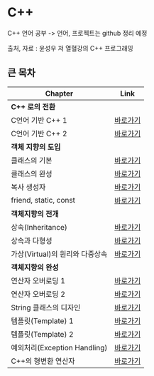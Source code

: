 # C++
C++ 언어 공부 -> 언어, 프로젝트는 github 정리 예정

출처, 자료 : 윤성우 저 열혈강의 C++ 프로그래밍


## 큰 목차
| Chapter                                | Link       |
|----------------------------------------|------------|
| **C++ 로의 전환**                      |            |
| C언어 기반 C++ 1                       | [바로가기](DUCEMENT/01/README.md) |
| C언어 기반 C++ 2                       | [바로가기]() |
| **객체 지향의 도입**                   |            |
| 클래스의 기본                          | [바로가기]() |
| 클래스의 완성                          | [바로가기]() |
| 복사 생성자                            | [바로가기]() |
| friend, static, const                  | [바로가기]() |
| **객체지향의 전개**                    |            |
| 상속(Inheritance)                      | [바로가기]() |
| 상속과 다형성                          | [바로가기]() |
| 가상(Virtual)의 원리와 다중상속         | [바로가기]() |
| **객체지향의 완성**                    |            |
| 연산자 오버로딩 1                      | [바로가기]() |
| 연산자 오버로딩 2                      | [바로가기]() |
| String 클래스의 디자인                 | [바로가기]() |
| 템플릿(Template) 1                     | [바로가기]() |
| 템플릿(Template) 2                     | [바로가기]() |
| 예외처리(Exception Handling)           | [바로가기]() |
| C++의 형변환 연산자                    | [바로가기]() |




